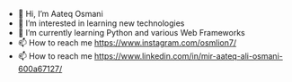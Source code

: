 - 👋 Hi, I’m Aateq Osmani
- 👀 I’m interested in learning new technologies
- 🌱 I’m currently learning Python and various Web Frameworks
- 📫 How to reach me https://www.instagram.com/osmlion7/
- 📫 How to reach me https://www.linkedin.com/in/mir-aateq-ali-osmani-600a67127/

<!---
osmlion7/osmlion7 is a ✨ special ✨ repository because its `README.md` (this file) appears on your GitHub profile.
You can click the Preview link to take a look at your changes.
--->
